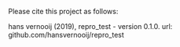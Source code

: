 Please cite this project as follows:

hans vernooij (2019),  repro_test - version 0.1.0. url: github.com/hansvernooij/repro_test
